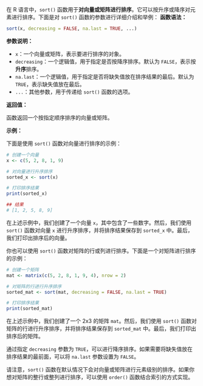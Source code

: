 在 R 语言中，`sort()` 函数用于**对向量或矩阵进行排序**。它可以按升序或降序对元素进行排序。下面是对 `sort()` 函数的参数进行详细介绍和举例：
**函数语法：**
```R
sort(x, decreasing = FALSE, na.last = TRUE, ...)
```
**参数说明：**
- `x`：一个向量或矩阵，表示要进行排序的对象。
- `decreasing`：一个逻辑值，用于指定是否按降序排序。默认为 `FALSE`，表示按**升序**排序。
- `na.last`：一个逻辑值，用于指定是否将缺失值放在排序结果的最后。默认为 `TRUE`，表示缺失值放在最后。
- `...`：其他参数，用于传递给 `sort()` 函数的选项。

**返回值：**

函数返回一个按指定顺序排序的向量或矩阵。

**示例：**

下面是使用 `sort()` 函数对向量进行排序的示例：
```R
# 创建一个向量
x <- c(5, 2, 8, 1, 9)

# 对向量进行升序排序
sorted_x <- sort(x)

# 打印排序结果
print(sorted_x)

## 结果
# [1, 2, 5, 8, 9]
```



在上述示例中，我们创建了一个向量 `x`，其中包含了一些数字。然后，我们使用 `sort()` 函数对向量 `x` 进行升序排序，并将排序结果保存到 `sorted_x` 中。最后，我们打印出排序后的向量。

你也可以使用 `sort()` 函数对矩阵的行或列进行排序。下面是一个对矩阵进行排序的示例：

```R
# 创建一个矩阵
mat <- matrix(c(5, 2, 8, 1, 9, 4), nrow = 2)

# 对矩阵的行进行升序排序
sorted_mat <- sort(mat, decreasing = FALSE, na.last = TRUE)

# 打印排序结果
print(sorted_mat)
```

在上述示例中，我们创建了一个 2x3 的矩阵 `mat`。然后，我们使用 `sort()` 函数对矩阵的行进行升序排序，并将排序结果保存到 `sorted_mat` 中。最后，我们打印出排序后的矩阵。

通过指定 `decreasing` 参数为 `TRUE`，可以进行降序排序。如果需要将缺失值放在排序结果的最前面，可以将 `na.last` 参数设置为 `FALSE`。

请注意，`sort()` 函数在默认情况下会对向量或矩阵进行元素级别的排序。如果你想对矩阵的整行或整列进行排序，可以使用 `order()` 函数结合索引的方式实现。